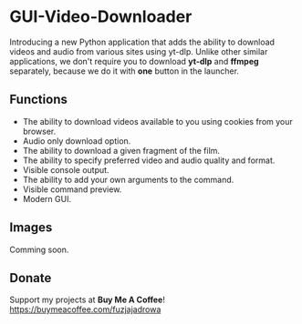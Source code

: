 # GUI-Video-Downloader
Introducing a new Python application that adds the ability to download videos and audio from various sites using yt-dlp. Unlike other similar applications, we don't require you to download **yt-dlp** and **ffmpeg** separately, because we do it with **one** button in the launcher.
## Functions
- The ability to download videos available to you using cookies from your browser.
- Audio only download option.
- The ability to download a given fragment of the film.
- The ability to specify preferred video and audio quality and format.
- Visible console output.
- The ability to add your own arguments to the command.
- Visible command preview.
- Modern GUI.
## Images
Comming soon.
## Donate
Support my projects at **Buy Me A Coffee**!
https://buymeacoffee.com/fuzjajadrowa
